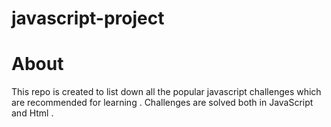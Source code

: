 # javascript-project

# About
This repo is created to list down all the popular javascript challenges which are recommended for learning . Challenges are solved both in JavaScript and Html . 


